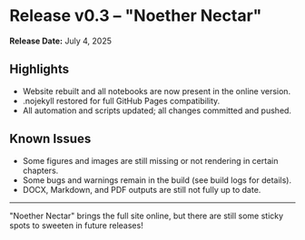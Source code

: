 # Release v0.3 – "Noether Nectar"

**Release Date:** July 4, 2025

## Highlights
- Website rebuilt and all notebooks are now present in the online version.
- .nojekyll restored for full GitHub Pages compatibility.
- All automation and scripts updated; all changes committed and pushed.

## Known Issues
- Some figures and images are still missing or not rendering in certain chapters.
- Some bugs and warnings remain in the build (see build logs for details).
- DOCX, Markdown, and PDF outputs are still not fully up to date.

---

"Noether Nectar" brings the full site online, but there are still some sticky spots to sweeten in future releases!


